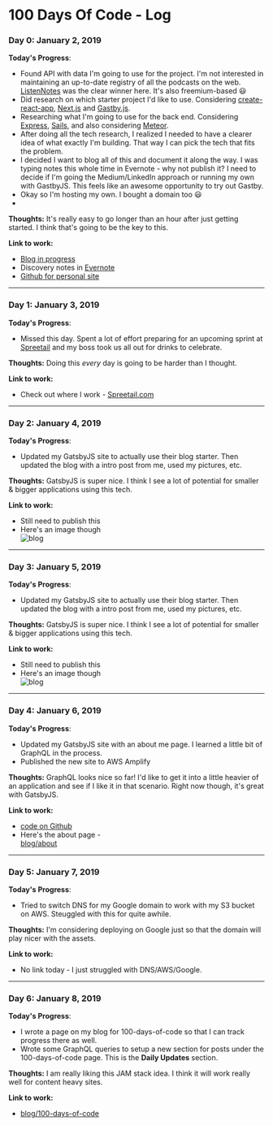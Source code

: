 # 100 Days Of Code - Log

### Day 0: January 2, 2019

**Today's Progress**:

- Found API with data I'm going to use for the project. I'm not interested in maintaining an up-to-date registry of all the podcasts on the web. [ListenNotes](https://market.mashape.com/listennotes/listennotes) was the clear winner here. It's also freemium-based :smiley:
- Did research on which starter project I'd like to use. Considering [create-react-app](https://github.com/facebook/create-react-app), [Next.js](https://nextjs.org/) and [Gastby.js](https://www.gatsbyjs.org/).
- Researching what I'm going to use for the back end. Considering [Express](https://expressjs.com/), [Sails](https://sailsjs.com/), and also considering [Meteor](https://www.meteor.com/).
- After doing all the tech research, I realized I needed to have a clearer idea of what exactly I'm building. That way I can pick the tech that fits the problem.
- I decided I want to blog all of this and document it along the way. I was typing notes this whole time in Evernote - why not publish it? I need to decide if I'm going the Medium/LinkedIn approach or running my own with GastbyJS. This feels like an awesome opportunity to try out Gastby.
- Okay so I'm hosting my own. I bought a domain too :smiley:
-

**Thoughts:**
It's really easy to go longer than an hour after just getting started. I think that's going to be the key to this.

**Link to work:**

- [Blog in progress](http://personalsite-20190102214741-hostingbucket.s3-website-us-east-1.amazonaws.com/)
- Discovery notes in [Evernote](https://www.evernote.com/l/AFAIbf5zx2NBkoOXXTEy6U5zzZdz8XHBlNw)
- [Github for personal site](https://github.com/dbredvick/personal-site)

---

### Day 1: January 3, 2019

**Today's Progress**:

- Missed this day. Spent a lot of effort preparing for an upcoming sprint at [Spreetail](https://www.spreetail.com) and my boss took us all out for drinks to celebrate.

**Thoughts:**
Doing this _every_ day is going to be harder than I thought.

**Link to work:**

- Check out where I work - [Spreetail.com](https://www.spreetail.com)

---

### Day 2: January 4, 2019

**Today's Progress**:

- Updated my GatsbyJS site to actually use their blog starter. Then updated the blog with a intro post from me, used my pictures, etc.

**Thoughts:**
GatsbyJS is super nice. I think I see a lot of potential for smaller & bigger applications using this tech.

**Link to work:**

- Still need to publish this
- Here's an image though  
  ![blog](https://pbs.twimg.com/media/DwK2WRzV4AA4C9R.jpg:large "Blog")

---

### Day 3: January 5, 2019

**Today's Progress**:

- Updated my GatsbyJS site to actually use their blog starter. Then updated the blog with a intro post from me, used my pictures, etc.

**Thoughts:**
GatsbyJS is super nice. I think I see a lot of potential for smaller & bigger applications using this tech.

**Link to work:**

- Still need to publish this
- Here's an image though  
  ![blog](https://pbs.twimg.com/media/DwK2WRzV4AA4C9R.jpg:large "Blog")

---

### Day 4: January 6, 2019

**Today's Progress**:

- Updated my GatsbyJS site with an about me page. I learned a little bit of GraphQL in the process.
- Published the new site to AWS Amplify

**Thoughts:**
GraphQL looks nice so far! I'd like to get it into a little heavier of an application and see if I like it in that scenario. Right now though, it's great with GatsbyJS.

**Link to work:**

- [code on Github](https://github.com/dbredvick/personal-blog)
- Here's the about page -  
  [blog/about](http://personalblog-20190106221204-hostingbucket.s3-website-us-east-1.amazonaws.com/about/)

---

### Day 5: January 7, 2019

**Today's Progress**:

- Tried to switch DNS for my Google domain to work with my S3 bucket on AWS. Steuggled with this for quite awhile.

**Thoughts:**
I'm considering deploying on Google just so that the domain will play nicer with the assets.

**Link to work:**

- No link today - I just struggled with DNS/AWS/Google.

---

### Day 6: January 8, 2019

**Today's Progress**:

- I wrote a page on my blog for 100-days-of-code so that I can track progress there as well.
- Wrote some GraphQL queries to setup a new section for posts under the 100-days-of-code page. This is the **Daily Updates** section.

**Thoughts:**
I am really liking this JAM stack idea. I think it will work really well for content heavy sites.

**Link to work:**

- [blog/100-days-of-code](http://personalblog-20190106221204-hostingbucket.s3-website-us-east-1.amazonaws.com/100-days-of-code/)
